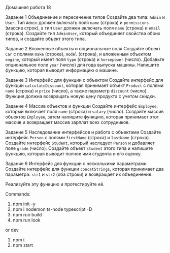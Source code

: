 Домашняя работа 18

Задание 1
Объединение и пересечение типов
Создайте два типа: `Admin` и `User`.
Тип `Admin` должен включать поля `name` (строка) и `permissions` (массив строк), а тип `User` должен включать поля `name` (строка) и `email` (строка).
Создайте тип `AdminUser`, который объединяет свойства обоих типов, и создайте объект этого типа.

Задание 2
Вложенные объекты и опциональные поля
Создайте объект `Car` с полями `make` (строка), `model` (строка), и вложенным объектом `engine`, который имеет поля `type` (строка) и `horsepower` (число).
Добавьте опциональное поле `year` (число) для года выпуска машины.
Напишите функцию, которая выводит информацию о машине.

Задание 3
Интерфейс для функции с объектом
Создайте интерфейс для функции `calculateDiscount`, которая принимает объект `Product` с полями `name` (строка) и `price` (число), а также параметр `discount` (число).
Функция должна возвращать новую цену продукта с учетом скидки.

Задание 4
Массив объектов и функции
Создайте интерфейс `Employee`, который включает поля `name` (строка) и `salary` (число).
Создайте массив объектов `Employee`, затем напишите функцию, которая принимает этот массив и возвращает массив зарплат всех сотрудников.

Задание 5
Наследование интерфейсов и работа с объектами
Создайте интерфейс `Person` с полями `firstName` (строка) и `lastName` (строка).
Создайте интерфейс `Student`, который наследует `Person` и добавляет поле `grade` (число).
Создайте объект `student` этого типа и напишите функцию, которая выводит полное имя студента и его оценку.

Задание 6
Интерфейс для функции с несколькими параметрами
Создайте интерфейс для функции `concatStrings`, которая принимает два параметра: `str1` и `str2` (оба строки) и возвращает их объединение.

Реализуйте эту функцию и протестируйте её.

Commands:
1. npm init -y
2. npm i nodemon ts-node typescript -D
3. npm run build
4. npm run look 

or dev
1. npm i
2. npm start